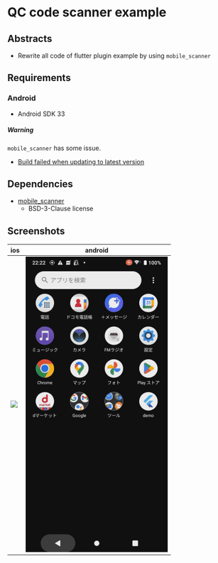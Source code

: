# QC code scanner example

## Abstracts

* Rewrite all code of flutter plugin example by using `mobile_scanner`

## Requirements

### Android

* Android SDK 33

##### Warning

`mobile_scanner` has some issue.

* [Build failed when updating to latest version](https://github.com/juliansteenbakker/mobile_scanner/issues/729)

## Dependencies

* [mobile_scanner](https://pub.dev/packages/mobile_scanner)
  * BSD-3-Clause license

## Screenshots

|ios|android|
|---|---|
|<img src="./images/ios.gif" width="320" />|<img src="./images/android.gif" width="320" />|
